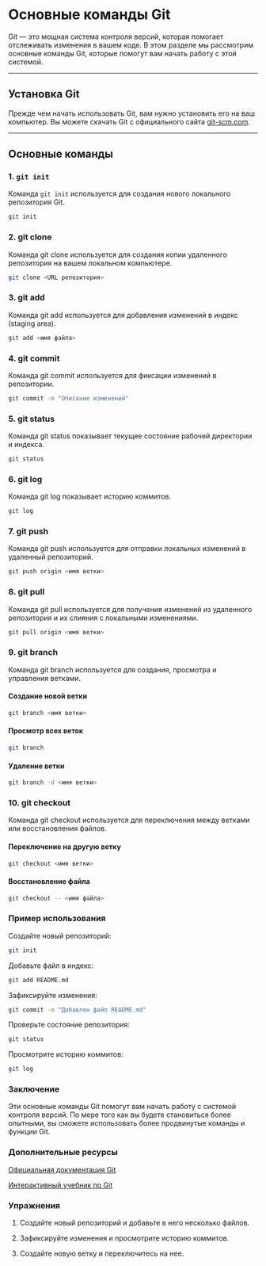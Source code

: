 # Основные команды Git

Git — это мощная система контроля версий, которая помогает отслеживать изменения в вашем коде. В этом разделе мы рассмотрим основные команды Git, которые помогут вам начать работу с этой системой.

---

## Установка Git

Прежде чем начать использовать Git, вам нужно установить его на ваш компьютер. Вы можете скачать Git с официального сайта [git-scm.com](https://git-scm.com/).

---

## Основные команды

### 1. `git init`

Команда `git init` используется для создания нового локального репозитория Git.

```sh
git init
```
### 2. git clone

Команда git clone используется для создания копии удаленного репозитория на вашем локальном компьютере.

```sh
git clone <URL репозитория>
```
### 3. git add

Команда git add используется для добавления изменений в индекс (staging area).

```sh
git add <имя файла>
```
### 4. git commit

Команда git commit используется для фиксации изменений в репозитории.

```sh
git commit -m "Описание изменений"
```
### 5. git status

Команда git status показывает текущее состояние рабочей директории и индекса.

```sh
git status
```
### 6. git log

Команда git log показывает историю коммитов.

```sh
git log
```
### 7. git push

Команда git push используется для отправки локальных изменений в удаленный репозиторий.

```sh
git push origin <имя ветки>
```
### 8. git pull

Команда git pull используется для получения изменений из удаленного репозитория и их слияния с локальными изменениями.

```sh
git pull origin <имя ветки>
```
### 9. git branch

Команда git branch используется для создания, просмотра и управления ветками.


#### Создание новой ветки
```sh
git branch <имя ветки>
```

#### Просмотр всех веток
```sh
git branch
```

#### Удаление ветки
```sh
git branch -d <имя ветки>
```
### 10. git checkout

Команда git checkout используется для переключения между ветками или восстановления файлов.


#### Переключение на другую ветку
```sh
git checkout <имя ветки>
```

#### Восстановление файла
```sh
git checkout -- <имя файла>
```
### Пример использования

Создайте новый репозиторий:
```sh
git init
```
Добавьте файл в индекс:
```sh
git add README.md
```
Зафиксируйте изменения:
```sh
git commit -m "Добавлен файл README.md"
```
Проверьте состояние репозитория:
```sh
git status
```
Просмотрите историю коммитов:
```sh
git log
```
### Заключение

Эти основные команды Git помогут вам начать работу с системой контроля версий. По мере того как вы будете становиться более опытными, вы сможете использовать более продвинутые команды и функции Git.

### Дополнительные ресурсы

[Официальная документация Git](https://git-scm.com/doc)

[Интерактивный учебник по Git](https://docs.github.com/en/get-started/getting-started-with-git/set-up-git) 

### Упражнения

1. Создайте новый репозиторий и добавьте в него несколько файлов.

2. Зафиксируйте изменения и просмотрите историю коммитов.

3. Создайте новую ветку и переключитесь на нее.
